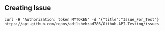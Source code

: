 ## Creating Issue 

`curl -H "Authorization: token MYTOKEN" -d '{"title":"Issue_For_Test"}' https://api.github.com/repos/adilshehzad786/Github-API-Testing/issues`